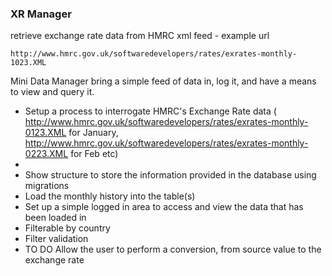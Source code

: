 ### XR Manager

 retrieve exchange rate data from HMRC xml feed  - example url
    
    http://www.hmrc.gov.uk/softwaredevelopers/rates/exrates-monthly-1023.XML

Mini Data Manager
  bring a simple feed of data in, log it, and have a means to view and query it.
 
 - Setup a process to interrogate HMRC's Exchange Rate data ( http://www.hmrc.gov.uk/softwaredevelopers/rates/exrates-monthly-0123.XML for January, http://www.hmrc.gov.uk/softwaredevelopers/rates/exrates-monthly-0223.XML for Feb etc)
 - 
 - Show structure to store the information provided in the database using migrations
 - Load the monthly history into the table(s)
 - Set up a simple logged in area to access and view the data that has been loaded in
  - Filterable by country
  - Filter validation
 -  TO DO Allow the user to perform a conversion, from source value to the exchange rate 